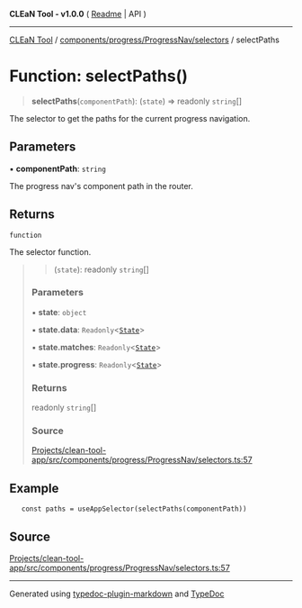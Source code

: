 **CLEaN Tool - v1.0.0** ( [Readme](../../../../../README.md) \| API )

***

[CLEaN Tool](../../../../../modules.md) / [components/progress/ProgressNav/selectors](../README.md) / selectPaths

# Function: selectPaths()

> **selectPaths**(`componentPath`): (`state`) => readonly `string`[]

The selector to get the paths for the current progress navigation.

## Parameters

▪ **componentPath**: `string`

The progress nav's component path in the router.

## Returns

`function`

The selector function.

> > (`state`): readonly `string`[]
>
> ### Parameters
>
> ▪ **state**: `object`
>
> ▪ **state.data**: `Readonly`\<[`State`](../../../../../reducers/data/interfaces/State.md)\>
>
> ▪ **state.matches**: `Readonly`\<[`State`](../../../../../selectors/progress/private/interfaces/State.md)\>
>
> ▪ **state.progress**: `Readonly`\<[`State`](../../../../../selectors/progress/private/interfaces/State.md)\>
>
> ### Returns
>
> readonly `string`[]
>
> ### Source
>
> [Projects/clean-tool-app/src/components/progress/ProgressNav/selectors.ts:57](https://github.com/yuckyh/clean-tool-app/)
>

## Example

```tsx
   const paths = useAppSelector(selectPaths(componentPath))
```

## Source

[Projects/clean-tool-app/src/components/progress/ProgressNav/selectors.ts:57](https://github.com/yuckyh/clean-tool-app/)

***

Generated using [typedoc-plugin-markdown](https://www.npmjs.com/package/typedoc-plugin-markdown) and [TypeDoc](https://typedoc.org/)

